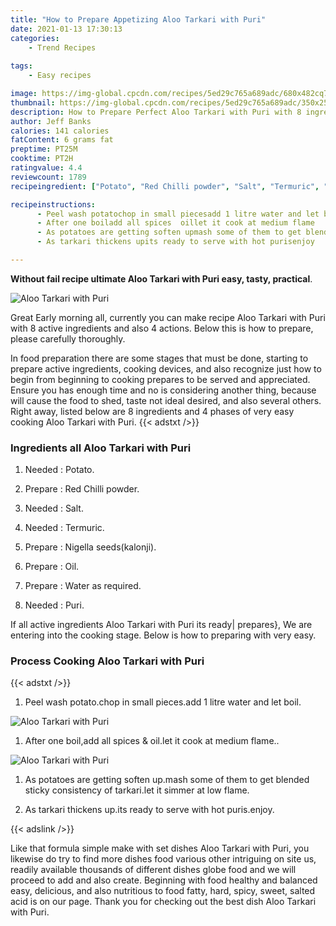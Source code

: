 ```yaml
---
title: "How to Prepare Appetizing Aloo Tarkari with Puri"
date: 2021-01-13 17:30:13
categories:
    - Trend Recipes
    
tags:
    - Easy recipes

image: https://img-global.cpcdn.com/recipes/5ed29c765a689adc/680x482cq70/aloo-tarkari-with-puri-recipe-main-photo.jpg
thumbnail: https://img-global.cpcdn.com/recipes/5ed29c765a689adc/350x250cq70/aloo-tarkari-with-puri-recipe-main-photo.jpg
description: How to Prepare Perfect Aloo Tarkari with Puri with 8 ingredients and 4 stages of easy cooking.
author: Jeff Banks
calories: 141 calories
fatContent: 6 grams fat
preptime: PT25M
cooktime: PT2H
ratingvalue: 4.4
reviewcount: 1789
recipeingredient: ["Potato", "Red Chilli powder", "Salt", "Termuric", "Nigella seedskalonji", "Oil", "Water as required", "Puri"]

recipeinstructions: 
      - Peel wash potatochop in small piecesadd 1 litre water and let boil 
      - After one boiladd all spices  oillet it cook at medium flame 
      - As potatoes are getting soften upmash some of them to get blended sticky consistency of tarkarilet it simmer at low flame 
      - As tarkari thickens upits ready to serve with hot purisenjoy

---
```




**Without fail recipe ultimate Aloo Tarkari with Puri easy, tasty, practical**. 


![Aloo Tarkari with Puri](https://img-global.cpcdn.com/recipes/5ed29c765a689adc/680x482cq70/aloo-tarkari-with-puri-recipe-main-photo.jpg "Aloo Tarkari with Puri")




Great Early morning all, currently you can make recipe Aloo Tarkari with Puri with 8 active ingredients and also 4 actions. Below this is how to prepare, please carefully thoroughly.

In food preparation there are some stages that must be done, starting to prepare active ingredients, cooking devices, and also recognize just how to begin from beginning to cooking prepares to be served and appreciated. Ensure you has enough time and no is considering another thing, because will cause the food to shed, taste not ideal desired, and also several others. Right away, listed below are 8 ingredients and 4 phases of very easy cooking Aloo Tarkari with Puri.
{{< adstxt />}}

### Ingredients all Aloo Tarkari with Puri


1. Needed  : Potato.

1. Prepare  : Red Chilli powder.

1. Needed  : Salt.

1. Needed  : Termuric.

1. Prepare  : Nigella seeds(kalonji).

1. Prepare  : Oil.

1. Prepare  : Water as required.

1. Needed  : Puri.



If all active ingredients Aloo Tarkari with Puri its ready| prepares}, We are entering into the cooking stage. Below is how to preparing with very easy.

### Process Cooking Aloo Tarkari with Puri

{{< adstxt />}}


1. Peel wash potato.chop in small pieces.add 1 litre water and let boil.



![Aloo Tarkari with Puri](https://img-global.cpcdn.com/steps/492fcbc10d327b9e/160x128cq70/aloo-tarkari-with-puri-recipe-step-1-photo.jpg" "Aloo Tarkari with Puri")



1. After one boil,add all spices &amp; oil.let it cook at medium flame..



![Aloo Tarkari with Puri](https://img-global.cpcdn.com/steps/dd47aef19611eb4c/160x128cq70/aloo-tarkari-with-puri-recipe-step-2-photo.jpg" "Aloo Tarkari with Puri")



1. As potatoes are getting soften up.mash some of them to get blended sticky consistency of tarkari.let it simmer at low flame.



1. As tarkari thickens up.its ready to serve with hot puris.enjoy.





{{< adslink />}}

Like that formula simple make with set dishes Aloo Tarkari with Puri, you likewise do try to find more dishes food various other intriguing on site us, readily available thousands of different dishes globe food and we will proceed to add and also create. Beginning with food healthy and balanced easy, delicious, and also nutritious to food fatty, hard, spicy, sweet, salted acid is on our page. Thank you for checking out the best dish Aloo Tarkari with Puri.
